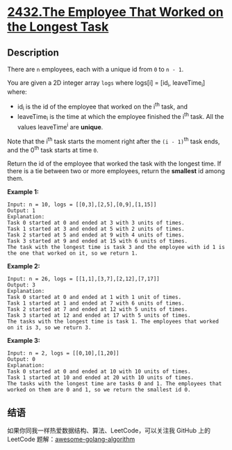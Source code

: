 # [2432.The Employee That Worked on the Longest Task][title]

## Description
There are `n` employees, each with a unique id from `0` to `n - 1`.

You are given a 2D integer array `logs` where logs[i] = [id<sub>i</sub>, leaveTime<sub>i</sub>] where:

- id<sub>i</sub> is the id of the employee that worked on the i<sup>th</sup> task, and
- leaveTime<sub>i</sub> is the time at which the employee finished the i<sup>th</sup> task. All the values leaveTime<sup>i</sup> are **unique**.

Note that the i<sup>th</sup> task starts the moment right after the `(i - 1)`<sup>th</sup> task ends, and the 0<sup>th</sup> task starts at time `0`.

Return the id of the employee that worked the task with the longest time. If there is a tie between two or more employees, return the **smallest** id among them.

**Example 1:**

```
Input: n = 10, logs = [[0,3],[2,5],[0,9],[1,15]]
Output: 1
Explanation: 
Task 0 started at 0 and ended at 3 with 3 units of times.
Task 1 started at 3 and ended at 5 with 2 units of times.
Task 2 started at 5 and ended at 9 with 4 units of times.
Task 3 started at 9 and ended at 15 with 6 units of times.
The task with the longest time is task 3 and the employee with id 1 is the one that worked on it, so we return 1.
```

**Example 2:**

```
Input: n = 26, logs = [[1,1],[3,7],[2,12],[7,17]]
Output: 3
Explanation: 
Task 0 started at 0 and ended at 1 with 1 unit of times.
Task 1 started at 1 and ended at 7 with 6 units of times.
Task 2 started at 7 and ended at 12 with 5 units of times.
Task 3 started at 12 and ended at 17 with 5 units of times.
The tasks with the longest time is task 1. The employees that worked on it is 3, so we return 3.
```

**Example 3:**

```
Input: n = 2, logs = [[0,10],[1,20]]
Output: 0
Explanation: 
Task 0 started at 0 and ended at 10 with 10 units of times.
Task 1 started at 10 and ended at 20 with 10 units of times.
The tasks with the longest time are tasks 0 and 1. The employees that worked on them are 0 and 1, so we return the smallest id 0.
```

## 结语

如果你同我一样热爱数据结构、算法、LeetCode，可以关注我 GitHub 上的 LeetCode 题解：[awesome-golang-algorithm][me]

[title]: https://leetcode.com/problems/the-employee-that-worked-on-the-longest-task/
[me]: https://github.com/kylesliu/awesome-golang-algorithm
